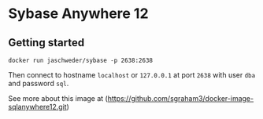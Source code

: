 # Sybase Anywhere 12

## Getting started

```
docker run jaschweder/sybase -p 2638:2638
```

Then connect to hostname `localhost` or `127.0.0.1` at port `2638` with user `dba` and password `sql`.

See more about this image at (https://github.com/sgraham3/docker-image-sqlanywhere12.git)
